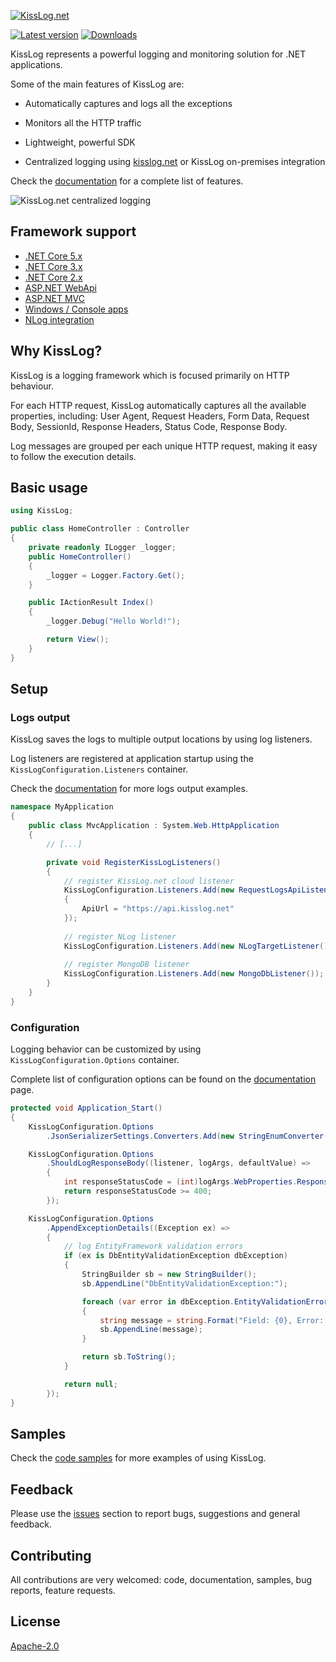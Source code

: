 [![KissLog.net](https://kisslog.net/cdn/KissLog/logos/kisslog-logo-64.png)](https://kisslog.net/)

[![Latest version](https://img.shields.io/nuget/v/KissLog.svg?style=flat-square&label=KissLog)](https://www.nuget.org/packages?q=kisslog) [![Downloads](https://img.shields.io/nuget/dt/KissLog.svg?style=flat-square&label=Downloads)](https://www.nuget.org/packages?q=kisslog)

KissLog represents a powerful logging and monitoring solution for .NET applications.

Some of the main features of KissLog are:

- Automatically captures and logs all the exceptions

- Monitors all the HTTP traffic

- Lightweight, powerful SDK

- Centralized logging using [kisslog.net](https://kisslog.net) or KissLog on-premises integration

Check the [documentation](https://docs.kisslog.net) for a complete list of features.

![KissLog.net centralized logging](https://docs.kisslog.net/_images/centralized-logging.png)

## Framework support

- [.NET Core 5.x](https://docs.kisslog.net/SDK/install-instructions/netcore50.html)
- [.NET Core 3.x](https://docs.kisslog.net/SDK/install-instructions/netcore30.html)
- [.NET Core 2.x](https://docs.kisslog.net/SDK/install-instructions/netcore20.html)
- [ASP.NET WebApi](https://docs.kisslog.net/SDK/install-instructions/aspnet-webapi.html)
- [ASP.NET MVC](https://docs.kisslog.net/SDK/install-instructions/aspnet-mvc.html)
- [Windows / Console apps](https://docs.kisslog.net/SDK/install-instructions/console-applications.html)
- [NLog integration](https://docs.kisslog.net/SDK/nlog/index.html)

## Why KissLog?

KissLog is a logging framework which is focused primarily on HTTP behaviour.

For each HTTP request, KissLog automatically captures all the available properties, including: User Agent, Request Headers, Form Data, Request Body, SessionId, Response Headers, Status Code, Response Body.

Log messages are grouped per each unique HTTP request, making it easy to follow the execution details.

## Basic usage

```csharp
using KissLog;

public class HomeController : Controller
{
    private readonly ILogger _logger;
    public HomeController()
    {
        _logger = Logger.Factory.Get();
    }

    public IActionResult Index()
    {
        _logger.Debug("Hello World!");

        return View();
    }
}
```

## Setup

### Logs output

KissLog saves the logs to multiple output locations by using log listeners.

Log listeners are registered at application startup using the `KissLogConfiguration.Listeners` container.

Check the [documentation](https://docs.kisslog.net/SDK/logs-output/index.html) for more logs output examples.

```csharp
namespace MyApplication
{
    public class MvcApplication : System.Web.HttpApplication
    {
        // [...]

        private void RegisterKissLogListeners()
        {
            // register KissLog.net cloud listener
            KissLogConfiguration.Listeners.Add(new RequestLogsApiListener(new Application("d625d5c8-ef47-4cd5-bf2d-6b0a1fa7fda4", "39bb675d-5c13-4bd8-9b5a-1d368da020a2"))
            {
                ApiUrl = "https://api.kisslog.net"
            });
			
            // register NLog listener
            KissLogConfiguration.Listeners.Add(new NLogTargetListener());
            
            // register MongoDB listener
            KissLogConfiguration.Listeners.Add(new MongoDbListener());
        }
    }
}
```

### Configuration

Logging behavior can be customized by using `KissLogConfiguration.Options` container.

Complete list of configuration options can be found on the [documentation](https://docs.kisslog.net/SDK/configuration/index.html) page.

```csharp
protected void Application_Start()
{
    KissLogConfiguration.Options
        .JsonSerializerSettings.Converters.Add(new StringEnumConverter());

    KissLogConfiguration.Options
        .ShouldLogResponseBody((listener, logArgs, defaultValue) =>
        {
            int responseStatusCode = (int)logArgs.WebProperties.Response.HttpStatusCode;
            return responseStatusCode >= 400;
        });

    KissLogConfiguration.Options
        .AppendExceptionDetails((Exception ex) =>
        {
            // log EntityFramework validation errors
            if (ex is DbEntityValidationException dbException)
            {
                StringBuilder sb = new StringBuilder();
                sb.AppendLine("DbEntityValidationException:");

                foreach (var error in dbException.EntityValidationErrors.SelectMany(p => p.ValidationErrors))
                {
                    string message = string.Format("Field: {0}, Error: {1}", error.PropertyName, error.ErrorMessage);
                    sb.AppendLine(message);
                }

                return sb.ToString();
            }

            return null;
        });
}
```

## Samples

Check the [code samples](https://github.com/KissLog-net/KissLog.samples) for more examples of using KissLog.

## Feedback

Please use the [issues](https://github.com/KissLog-net/KissLog.Sdk/issues) section to report bugs, suggestions and general feedback.

## Contributing

All contributions are very welcomed: code, documentation, samples, bug reports, feature requests.

## License

[Apache-2.0](LICENSE.md)
